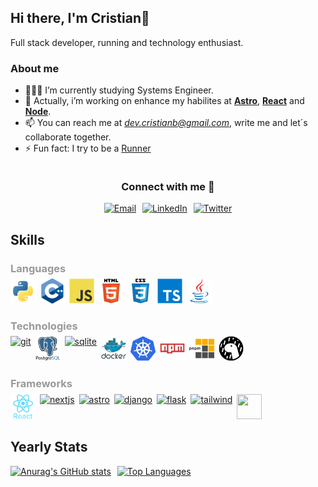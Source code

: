 ## Hi there, I'm Cristian👋
Full stack developer, running and technology enthusiast.

### About me
- 👩🏼‍💻 I’m currently studying Systems Engineer.
- 🔭 Actually, i’m working on enhance my habilites at **[Astro](astro.build)**, **[React](https://es.react.dev/)** and **[Node](nodejs.org)**.
- 📫 You can reach me at *dev.cristianb@gmail.com*, write me and let´s collaborate together.
- ⚡ Fun fact: I try to be a [Runner](https://www.strava.com/athletes/130685771?share_sig=41KFHOFJ1710094328)

<div style="display: flex; flex-direction: column; justify-content:center; align-items: center;">
  <h3>Connect with me 🔗</h3>
  <div style="display: flex; justify-content:center; align-items: center; gap: 10px;">
    <a href="mailto:dev.cristianb@gmail.com">
      <img src="https://img.shields.io/badge/Email-D14836?style=for-the-badge&logo=gmail&logoColor=white" alt="Email"/>
    </a>
    <a href="https://linkedin.com/in/cristian-bonilladev">
      <img src="https://img.shields.io/badge/LinkedIn-0077B5?style=for-the-badge&logo=linkedin&logoColor=white" alt="LinkedIn"/>
    </a>
    <a href="https://twitter.com/devcristianb">
      <img src="https://img.shields.io/badge/Twitter-1DA1F2?style=for-the-badge&logo=twitter&logoColor=white" alt="Twitter"/>
    </a>
  </div>
</div>

## Skills
<h3 style="color:#999">Languages</h3>
<div 
  style="
    margin-top: -10px;
    display: flex;
    gap: 7px;
    flex-wrap: wrap
  "
>
  <a
    href="https://www.python.org"
    target="_blank"
    rel="noreferrer"
  >
    <img
      src="https://raw.githubusercontent.com/devicons/devicon/master/icons/python/python-original.svg"
      alt="python"
      width="40"
      height="40"
    />
  </a>
  <a
    href="https://www.w3schools.com/cpp/"
    target="_blank"
    rel="noreferrer"
  >
    <img
      src="https://raw.githubusercontent.com/devicons/devicon/master/icons/cplusplus/cplusplus-original.svg"
      alt="cplusplus"
      width="40"
      height="40"
    />
  </a>
  <a
    href="https://developer.mozilla.org/en-US/docs/Web/JavaScript"
    target="_blank"
    rel="noreferrer"
  >
    <img
      src="https://raw.githubusercontent.com/devicons/devicon/master/icons/javascript/javascript-original.svg"
      alt="javascript"
      width="40"
      height="40"
    />
  </a>
  <a
    href="https://www.w3.org/html/"
    target="_blank"
    rel="noreferrer"
  >
    <img
      src="https://raw.githubusercontent.com/devicons/devicon/master/icons/html5/html5-original-wordmark.svg"
      alt="html5"
      width="40"
      height="40"
    />
  </a>
  <a
    href="https://www.w3schools.com/css/"
    target="_blank"
    rel="noreferrer"
  >
    <img
      src="https://raw.githubusercontent.com/devicons/devicon/master/icons/css3/css3-original-wordmark.svg"
      alt="css3"
      width="40"
      height="40"
    />
  </a>
  <a
    href="https://www.typescriptlang.org/"
    target="_blank"
    rel="noreferrer"
  >
    <img
      src="https://raw.githubusercontent.com/devicons/devicon/master/icons/typescript/typescript-original.svg"
      alt="typescript"
      width="40"
      height="40"
    />
  </a>
  <a
    href="https://www.java.com"
    target="_blank"
    rel="noreferrer"
  >
    <img
      src="https://raw.githubusercontent.com/devicons/devicon/master/icons/java/java-original.svg"
      alt="java"
      width="40"
      height="40"
    />
  </a>
</div>
<h3 style="color:#999">Technologies</h3>
<div 
  style="
    width: 100%;
    margin-top: -10px;
    display: flex;
    gap: 7px;
    flex-wrap: wrap;
  "
>
  <a
    href="https://git-scm.com/"
    target="_blank"
    rel="noreferrer"
  >
    <img
      src="https://www.vectorlogo.zone/logos/git-scm/git-scm-icon.svg"
      alt="git"
      width="40"
      height="40"
    />
  </a>
  <a
    href="https://www.postgresql.org/"
    target="_blank"
    rel="noreferrer"
  >
    <img
      src="https://raw.githubusercontent.com/devicons/devicon/master/icons/postgresql/postgresql-original-wordmark.svg"
      alt="postgresql"
      width="40"
      height="40"
    />
  </a>
  <a
    href="https://www.sqlite.org/"
    target="_blank"
    rel="noreferrer"
  >
    <img
      src="https://www.vectorlogo.zone/logos/sqlite/sqlite-icon.svg"
      alt="sqlite"
      width="40"
      height="40"
    />
  </a>
  <a
    href="https://www.docker.com/"
    target="_blank"
    rel="noreferrer"
  >
    <img
      src="https://raw.githubusercontent.com/devicons/devicon/master/icons/docker/docker-original-wordmark.svg"
      alt="docker"
      width="40"
      height="40"
    />
  </a>
  <a
    href="https://kubernetes.io/"
    target="_blank"
    rel="noreferrer"
  >
    <img
      src="https://raw.githubusercontent.com/devicons/devicon/master/icons/kubernetes/kubernetes-plain.svg"
      alt="kubernetes"
      width="40"
      height="40"
    />
  </a>
  <a
    href="https://www.npmjs.com/"
    target="_blank"
    rel="noreferrer"
  >
    <img
      src="https://raw.githubusercontent.com/devicons/devicon/master/icons/npm/npm-original-wordmark.svg"
      alt="npm"
      width="40"
      height="40"
    />
  </a>
  <a
    href="https://pnpm.io/"
    target="_blank"
    rel="noreferrer"
  >
    <img
      src="https://raw.githubusercontent.com/devicons/devicon/master/icons/pnpm/pnpm-original-wordmark.svg"
      alt="pnpm"
      width="40"
      height="40"
    />
  </a>
  <a
    href="https://deno.land/"
    target="_blank"
    rel="noreferrer"
  >
    <img
      src="https://raw.githubusercontent.com/devicons/devicon/master/icons/denojs/denojs-original.svg"
      alt="deno"
      width="40"
      height="40"
    />
  </a>
</div>
<h3 style="color:#999">Frameworks</h3>
  <div 
    style="
      margin-top: -10px;
      display: flex;
      gap: 7px;
      flex-wrap: wrap
    "
  >
  <a
    href="https://reactjs.org/"
    target="_blank"
    rel="noreferrer"
  >
    <img
      src="https://raw.githubusercontent.com/devicons/devicon/master/icons/react/react-original-wordmark.svg"
      alt="react"
      width="40"
      height="40"
    />
  </a>
  <a
    href="https://nextjs.org/"
    target="_blank"
    rel="noreferrer"
  >
    <img
      src="https://cdn.worldvectorlogo.com/logos/nextjs-2.svg"
      alt="nextjs"
      width="40"
      height="40"
    />
  </a>
  <a
    href="https://astro.build/"
    target="_blank"
    rel="noreferrer"
  >
    <img
      src="https://astro.build/assets/press/astro-icon-light.svg"
      alt="astro"
      width="40"
      height="40"
    />
  </a>
  <a
    href="https://www.djangoproject.com/"
    target="_blank"
    rel="noreferrer"
  >
    <img
      src="https://static.djangoproject.com/img/logos/django-logo-negative.svg"
      alt="django"
      width="40"
      height="40"
    />
  </a>
  <a
    href="https://flask.palletsprojects.com/"
    target="_blank"
    rel="noreferrer"
  >
    <img
      src="https://www.vectorlogo.zone/logos/pocoo_flask/pocoo_flask-icon.svg"
      alt="flask"
      width="40"
      height="40"
    />
  </a>
  <a
    href="https://tailwindcss.com/"
    target="_blank"
    rel="noreferrer"
  >
    <img
      src="https://www.vectorlogo.zone/logos/tailwindcss/tailwindcss-icon.svg"
      alt="tailwind"
      width="40"
      height="40"
    />
  </a>
    <a href="https://vercel.com">
    <img src="https://assets.vercel.com/image/upload/v1588805858/repositories/vercel/logo.png"       width="40"
      height="40">
  </a>
</div>

## Yearly Stats
<div 
  style="
    display: flex; 
    align-items: center; 
    gap: 10px; 
    width: 100%; 
  "
>
      <a href="https://github.com/anuraghazra/github-readme-stats">
        <img src="https://github-readme-stats.vercel.app/api?username=cristian7b&count_private=true&show_icons=true&theme=dark&bg_color=999&icon_color=F4B942&title_color=FBFBF2&hide_border=true&text_color=CFD2CD" alt="Anurag's GitHub stats"/>
      </a>
      <a href="https://github.com/anuraghazra/github-readme-stats">
        <img src="https://github-readme-stats.vercel.app/api/top-langs/?username=cristian7b&layout=compact&hide=C++&bg_color=999&title_color=FBFBF2&text_color=FBFBF2&hide_border=true" alt="Top Languages"/>
      </a>
</div>
